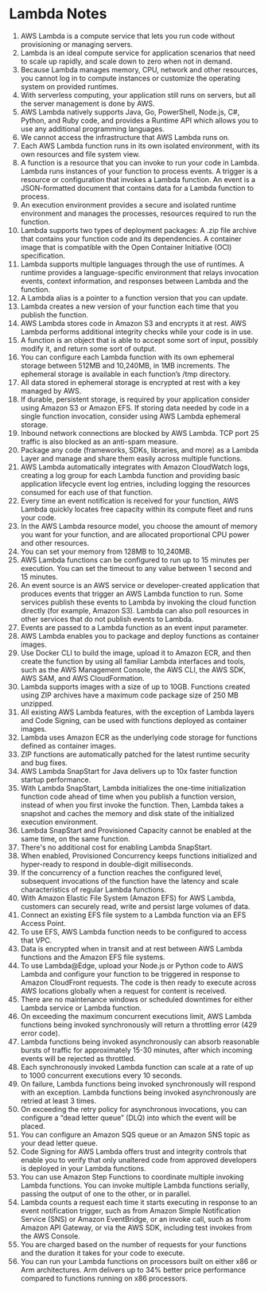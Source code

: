 # Lambda Notes
1. AWS Lambda is a compute service that lets you run code without provisioning or managing servers.
2. Lambda is an ideal compute service for application scenarios that need to scale up rapidly, and scale down to zero when not in demand.
3. Because Lambda manages memory, CPU, network and other resources, you cannot log in to compute instances or customize the operating system on provided runtimes.
4. With serverless computing, your application still runs on servers, but all the server management is done by AWS.
5. AWS Lambda natively supports Java, Go, PowerShell, Node.js, C#, Python, and Ruby code, and provides a Runtime API which allows you to use any additional programming languages.
6. We cannot access the infrastructure that AWS Lambda runs on.
7. Each AWS Lambda function runs in its own isolated environment, with its own resources and file system view.
8. A function is a resource that you can invoke to run your code in Lambda. Lambda runs instances of your function to process events. A trigger is a resource or configuration that invokes a Lambda function. An event is a JSON-formatted document that contains data for a Lambda function to process.
9. An execution environment provides a secure and isolated runtime environment and manages the processes, resources required to run the function.
10. Lambda supports two types of deployment packages: A .zip file archive that contains your function code and its dependencies. A container image that is compatible with the Open Container Initiative (OCI) specification.
11. Lambda supports multiple languages through the use of runtimes. A runtime provides a language-specific environment that relays invocation events, context information, and responses between Lambda and the function.
12. A Lambda alias is a pointer to a function version that you can update.
13.  Lambda creates a new version of your function each time that you publish the function.
14. AWS Lambda stores code in Amazon S3 and encrypts it at rest. AWS Lambda performs additional integrity checks while your code is in use.
15. A function is an object that is able to accept some sort of input, possibly modify it, and return some sort of output.
16. You can configure each Lambda function with its own ephemeral storage between 512MB and 10,240MB, in 1MB increments. The ephemeral storage is available in each function’s /tmp directory.
17. All data stored in ephemeral storage is encrypted at rest with a key managed by AWS.
18. If durable, persistent storage, is required by your application consider using Amazon S3 or Amazon EFS. If storing data needed by code in a single function invocation, consider using AWS Lambda ephemeral storage.
19. Inbound network connections are blocked by AWS Lambda. TCP port 25 traffic is also blocked as an anti-spam measure.
20. Package any code (frameworks, SDKs, libraries, and more) as a Lambda Layer and manage and share them easily across multiple functions.
21. AWS Lambda automatically integrates with Amazon CloudWatch logs, creating a log group for each Lambda function and providing basic application lifecycle event log entries, including logging the resources consumed for each use of that function.
22. Every time an event notification is received for your function, AWS Lambda quickly locates free capacity within its compute fleet and runs your code.
23. In the AWS Lambda resource model, you choose the amount of memory you want for your function, and are allocated proportional CPU power and other resources.
24. You can set your memory from 128MB to 10,240MB.
25. AWS Lambda functions can be configured to run up to 15 minutes per execution. You can set the timeout to any value between 1 second and 15 minutes.
26. An event source is an AWS service or developer-created application that produces events that trigger an AWS Lambda function to run. Some services publish these events to Lambda by invoking the cloud function directly (for example, Amazon S3). Lambda can also poll resources in other services that do not publish events to Lambda.
27. Events are passed to a Lambda function as an event input parameter.
28. AWS Lambda enables you to package and deploy functions as container images.
29. Use Docker CLI to build the image, upload it to Amazon ECR, and then create the function by using all familiar Lambda interfaces and tools, such as the AWS Management Console, the AWS CLI, the AWS SDK, AWS SAM, and AWS CloudFormation.
30. Lambda supports images with a size of up to 10GB. Functions created using ZIP archives have a maximum code package size of 250 MB unzipped.
31. All existing AWS Lambda features, with the exception of Lambda layers and Code Signing, can be used with functions deployed as container images.
32. Lambda uses Amazon ECR as the underlying code storage for functions defined as container images.
33. ZIP functions are automatically patched for the latest runtime security and bug fixes.
34. AWS Lambda SnapStart for Java delivers up to 10x faster function startup performance.
35. With Lambda SnapStart, Lambda initializes the one-time initialization function code ahead of time when you publish a function version, instead of when you first invoke the function. Then, Lambda takes a snapshot and caches the memory and disk state of the initialized  execution environment.
36. Lambda SnapStart and Provisioned Capacity cannot be enabled at the same time, on the same function.
37. There's no additional cost for enabling Lambda SnapStart.
38. When enabled, Provisioned Concurrency keeps functions initialized and hyper-ready to respond in double-digit milliseconds.
39. If the concurrency of a function reaches the configured level, subsequent invocations of the function have the latency and scale characteristics of regular Lambda functions.
40. With Amazon Elastic File System (Amazon EFS) for AWS Lambda, customers can securely read, write and persist large volumes of data.
41. Connect an existing EFS file system to a Lambda function via an EFS Access Point.
42. To use EFS, AWS Lambda function needs to be configured to access that VPC.
43. Data is encrypted when in transit and at rest between AWS Lambda functions and the Amazon EFS file systems.
44. To use Lambda@Edge, upload your Node.js or Python code to AWS Lambda and configure your function to be triggered in response to Amazon CloudFront requests. The code is then ready to execute across AWS locations globally when a request for content is received.
45. There are no maintenance windows or scheduled downtimes for either Lambda service or Lambda function.
46. On exceeding the maximum concurrent executions limit, AWS Lambda functions being invoked synchronously will return a throttling error (429 error code).
47. Lambda functions being invoked asynchronously can absorb reasonable bursts of traffic for approximately 15-30 minutes, after which incoming events will be rejected as throttled.
48. Each synchronously invoked Lambda function can scale at a rate of up to 1000 concurrent executions every 10 seconds.
49. On failure, Lambda functions being invoked synchronously will respond with an exception. Lambda functions being invoked asynchronously are retried at least 3 times.
50. On exceeding the retry policy for asynchronous invocations, you can configure a “dead letter queue” (DLQ) into which the event will be placed.
51. You can configure an Amazon SQS queue or an Amazon SNS topic as your dead letter queue.
52. Code Signing for AWS Lambda offers trust and integrity controls that enable you to verify that only unaltered code from approved developers is deployed in your Lambda functions.
53. You can use Amazon Step Functions to coordinate multiple invoking Lambda functions. You can invoke multiple Lambda functions serially, passing the output of one to the other, or in parallel.
54. Lambda counts a request each time it starts executing in response to an event notification trigger, such as from Amazon Simple Notification Service (SNS) or Amazon EventBridge, or an invoke call, such as from Amazon API Gateway, or via the AWS SDK, including test invokes from the AWS Console.
55. You are charged based on the number of requests for your functions and the duration it takes for your code to execute.
56. You can run your Lambda functions on processors built on either x86 or Arm architectures. Arm delivers up to 34% better price performance compared to functions running on x86 processors.
